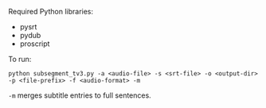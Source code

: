 Required Python libraries:
- pysrt
- pydub
- proscript

To run:

`python subsegment_tv3.py -a <audio-file> -s <srt-file> -o <output-dir> -p <file-prefix> -f <audio-format> -m`

`-m` merges subtitle entries to full sentences.
